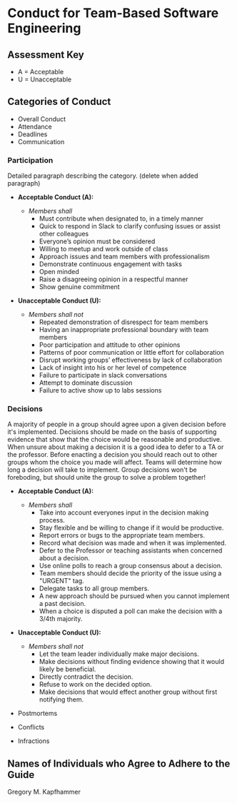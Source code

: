 # Conduct for Team-Based Software Engineering

## Assessment Key

* A = Acceptable
* U = Unacceptable

## Categories of Conduct

* Overall Conduct
* Attendance
* Deadlines
* Communication

### Participation

Detailed paragraph describing the category. (delete when added paragraph)

* **Acceptable Conduct (A):**
  * *Members shall*
    * Must contribute when designated to, in a timely manner
    * Quick to respond in Slack to clarify confusing issues or assist other colleagues
    * Everyone’s opinion must be considered
    * Willing to meetup and work outside of class
    * Approach issues and team members with professionalism
    * Demonstrate continuous engagement with tasks
    * Open minded
    * Raise a disagreeing opinion in a respectful manner
    * Show genuine commitment

* **Unacceptable Conduct (U):**
  * *Members shall not*
    * Repeated demonstration of disrespect for team members
    * Having an inappropriate professional boundary with team members
    * Poor participation and attitude to other opinions
    * Patterns of poor communication or little effort for collaboration
    * Disrupt working groups’ effectiveness by lack of collaboration
    * Lack of insight into his or her level of competence
    * Failure to participate in slack conversations
    * Attempt to dominate discussion
    * Failure to active show up to labs sessions

### Decisions

A majority of people in a group should agree upon a given decision before it's
implemented. Decisions should be made on the basis of supporting evidence that show
that the choice would be reasonable and productive. When unsure about making a decision
it is a good idea to defer to a TA or the professor. Before enacting a decision you
should reach out to other groups whom the choice you made will affect. Teams will
determine how long a decision will take to implement. Group decisions won't be
foreboding, but should unite the group to solve a problem together!

* **Acceptable Conduct (A):**
  * *Members shall*
    * Take into account everyones input in the decision making process.
    * Stay flexible and be willing to change if it would be productive.
    * Report errors or bugs to the appropriate team members.
    * Record what decision was made and when it was implemented.
    * Defer to the Professor or teaching assistants when concerned about a decision.
    * Use online polls to reach a group consensus about a decision.
    * Team members should decide the priority of the issue using a "URGENT" tag.
    * Delegate tasks to all group members.
    * A new approach should be pursued when you cannot implement a past decision.
    * When a choice is disputed a poll can make the decision with a 3/4th majority.

* **Unacceptable Conduct (U):**
  * *Members shall not*
    * Let the team leader individually make major decisions.
    * Make decisions without finding evidence showing that it would likely be beneficial.
    * Directly contradict the decision.
    * Refuse to work on the decided option.
    * Make decisions that would effect another group without first notifying them.

* Postmortems
* Conflicts
* Infractions

## Names of Individuals who Agree to Adhere to the Guide

Gregory M. Kapfhammer
